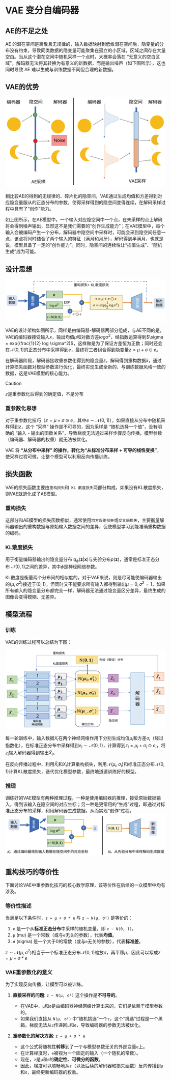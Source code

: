 # VAE 变分自编码器

## AE的不足之处

AE 的潜在空间是离散且无规律的，输入数据映射到低维潜在空间后，隐变量的分布没有约束，导致同类数据的隐变量可能聚集在孤立的小区域，区域之间存在大量空白。当从这个潜在空间中随机采样一个点时，大概率会落在 “无意义的空白区域”，解码器无法将其转换为有意义的新数据，而是输出噪声（如下图所示），这也同时导致 AE 难以生成与训练数据不同但合理的新数据。

## VAE的优势

![](AE和VAE采样对比.svg)

相比较AE的得到的无规律的、碎片化的隐空间，VAE通过生成均值和方差得到对应隐变量服从的正态分布的参数，使得采样得到的隐空间变得连续，在解码采样过程中具有了“创作”能力。

如上图所示，在AE模型中，一个输入对应隐空间中一个点，在未采样的点上解码将会得到噪声输出，显然这不是我们需要的“创作生成能力”；在VAE模型中，每个输入会被编码产生一个分布，解码器中隐空间中采样时，可能会采到隐空间任意一点，该点将同时结合了两个输入的特征（满月和月牙），解码得到半满月，也就是说，模型具备了一定的“创作能力”。同时，隐空间的连续性让“插值生成”、“随机生成”成为可能。

## 设计思想

![](VAE架构图.svg)

VAE的设计架构如图所示，同样是由编码器-解码器两部分组成，与AE不同的是，VAE的编码器接受输入$x$，输出均值$\mu$和对数方差$log \sigma^2$，经指数运算得到$\sigma = exp(\frac{1}{2} log \sigma^2)$，这样做是为了保证方差恒为正数；同时还会在$\mathcal{N} (0,1)$的正态分布中采样得到$e$，最终将三者组合得到隐变量$z=\mu + \sigma \odot e$。

在解码器阶段，解码器接收重参数化得到的隐变量$z$，解码得到重构数据$\hat{x}$，通过计算损失函数对模型参数进行优化，最终实现生成全新的、与训练数据风格一致的数据，这是VAE模型的核心能力。

> [!CAUTION]
> $z$是重参数化后得到的确定值，不是分布


### 重参数化思想
对于重参数化技巧（$z = \mu + \sigma \odot e$，其中$e \sim \mathcal{N}(0,1)$），如果直接从分布中随机采样得到$z$，这个 “采样” 操作是不可导的，因为采样是 “随机选择一个值”，没有明确的 “输入 - 输出的函数关系”，导致梯度无法通过采样步骤反向传播，模型参数（编码器、解码器的权重）就无法被优化。

VAE 将 **“从分布中采样” 的操作，转化为“从标准分布采样 + 可导的线性变换”**，使采样过程可微，让整个模型可以利用反向传播训练。

## 损失函数

VAE的损失函数主要由`重构损失`和` KL 散度损失`两部分构成，如果没有KL散度损失，则VAE就退化成了AE模型。

### 重构损失
这部分和AE模型的损失函数相似，通常使用`均方误差损失`或`交叉熵损失`，主要衡量解码器输出的重构数据与原始输入数据之间的差异，促使模型学习到能准确重构数据的编码。

### KL散度损失
用于衡量编码器输出的隐变量分布 $q_{\phi}(\mathbf{z}|\mathbf{x})$与先验分布$p(\mathbf{z})$，通常是标准正态分布 $\mathcal{N}(0, 1)$之间的差异，其中$\phi$是神经网络参数。

KL散度是衡量两个分布间的相似度的，对于VAE来说，则是尽可能使编码器输出的$(\mu , \sigma^2)$接近于$(0,1)$，但同时又不能要求所有输入都得到输出$\mu = 0,\sigma^2 = 1$，如果所有输入的隐变量分布都完全一样，解码器无法通过隐变量区分差异，最终生成的图像会变得模糊、无差异。


## 模型流程

### 训练
VAE的训练过程可以总结为下图：

![](VAE的训练过程.svg)

每一轮训练中，输入数据$X_i$在两个神经网络作用下分别生成均值$\mu_i$和方差$\sigma_i$（经过指数化），在标准正态分布中采样得到$e_i \sim \mathcal{N}(0,1)$，计算得到$z_i = \mu_i + \sigma_i \odot e_i$，将$z_i$输入解码器得到输出$\hat{X}_i$。

在反向传播过程中，利用$\hat{X}_i$和$X_i$计算重构损失，利用$\mathcal{N}(\mu_i,\sigma_i)$和标准正态分布$\mathcal{N}(0,1)$计算KL散度损失，迭代优化模型参数，最终地道道训练好的模型。

### 推理
训练好的VAE模型有两种推理过程，一种是使用编码器的推理，接受原始数据输入，得到该输入在隐空间的对应坐标；另一种是更常用的“生成”过程，即通过对标准正态分布的采样，利用解码器生成数据，从而实现“创作”过程。
![](VAE的推理.svg)

## 重构技巧的等价性

下面讨论VAE中重参数化技巧的核心数学原理，该等价性在后续的一众模型中均有涉及。

### 等价性描述

当满足以下条件时，`z = μ + σ * e` 与 `z ~ N(μ, σ²)` 是等价的：
1.  `e` 是一个从**标准正态分布**中采样的随机变量，即 `e ~ N(0, 1)`。
2.  `μ` (mu) 是一个常数（或与`e`无关的参数），代表**均值**。
3.  `σ` (sigma) 是一个大于0的常数（或与`e`无关的参数），代表**标准差**。

$z \sim \mathcal{N}(\mu,\sigma^2)$相当于一个标准正态分布$\mathcal{N}(0,1)$缩放$\sigma$，再平移$\mu$，因此可以写成$z=\mu + \sigma*e$

### VAE重参数化的意义

为了实现反向传播，让模型可以被训练。

1.  **直接采样的问题**: `z ~ N(μ, σ²)` 这个操作是**不可导的**。
    *   在VAE中，`μ`和`σ`是由编码器神经网络计算出来的，它们是依赖于模型参数的。
    *   如果我们直接从 `N(μ, σ²)` 中“随机挑选”一个`z`，这个“挑选”过程是一个黑箱，梯度无法从`z`传递回`μ`和`σ`，导致编码器的参数无法被优化。

2.  **重参数化的解决方案**: `z = μ + σ * e`
    *   这个公式将随机性**转移**到了一个与模型参数无关的外部变量`e`上。
    *   在计算梯度时，`e`被视为一个固定的输入（一个随机的常数）。
    *   现在，`z`是`μ`和`σ`的**确定性、可微分的函数**。
    *   因此，梯度可以顺畅地从`z`（以及后续的解码器和损失函数）反向传播到`μ`和`σ`，最终更新编码器的权重。

